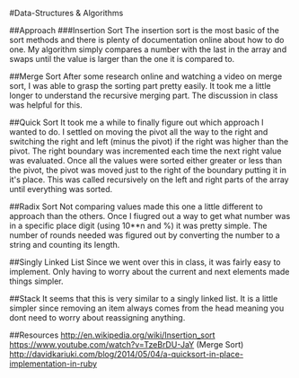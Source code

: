 #Data-Structures & Algorithms

##Approach
###Insertion Sort
The insertion sort is the most basic of the sort methods and there is plenty of documentation online about how to do one. My algorithm simply compares a number with the last in the array and swaps until the value is larger than the one it is compared to.

##Merge Sort
After some research online and watching a video on merge sort, I was able to grasp the sorting part pretty easily. It took me a little longer to understand the recursive merging part. The discussion in class was helpful for this. 

##Quick Sort
It took me a while to finally figure out which approach I wanted to do. I settled on moving the pivot all the way to the right and switching the right and left (minus the pivot) if the right was higher than the pivot. The right boundary was incremented each time the next right value was evaluated. Once all the values were sorted either greater or less than the pivot, the pivot was moved just to the right of the boundary putting it in it's place. This was called recursively on the left and right parts of the array until everything was sorted.

##Radix Sort
Not comparing values made this one a little different to approach than the others. Once I fiugred out a way to get what number was in a specific place digit (using 10**n and %) it was pretty simple. The number of rounds needed was figured out by converting the number to a string and counting its length.

##Singly Linked List
Since we went over this in class, it was fairly easy to implement. Only having to worry about the current and next elements made things simpler.

##Stack
It seems that this is very similar to a singly linked list. It is a little simpler since removing an item always comes from the head meaning you dont need to worry about reassigning anything. 

##Resources
http://en.wikipedia.org/wiki/Insertion_sort
https://www.youtube.com/watch?v=TzeBrDU-JaY (Merge Sort)
http://davidkariuki.com/blog/2014/05/04/a-quicksort-in-place-implementation-in-ruby